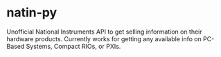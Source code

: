 # natin-py
Unofficial National Instruments API to get selling information on their hardware products.
Currently works for getting any available info on PC-Based Systems, Compact RIOs, or PXIs.
